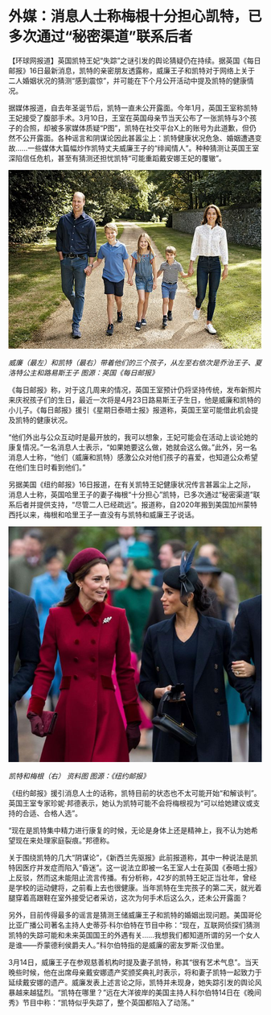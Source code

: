 # 外媒：消息人士称梅根十分担心凯特，已多次通过“秘密渠道”联系后者

【环球网报道】英国凯特王妃“失踪”之谜引发的舆论猜疑仍在持续。据英国《每日邮报》16日最新消息，凯特的亲密朋友透露称，威廉王子和凯特对于网络上关于二人婚姻状况的猜测“感到震惊”，并可能在下个月公开活动中提及凯特的健康情况。

据媒体报道，自去年圣诞节后，凯特一直未公开露面。今年1月，英国王室称凯特王妃接受了腹部手术。3月10日，王室在英国母亲节当天公布了一张凯特与3个孩子的合照，却被多家媒体质疑“P图”，凯特在社交平台X上的账号为此道歉，但仍然不公开露面。各种谣言和阴谋论因此甚嚣尘上：凯特健康状况危急、婚姻遭遇变故……一些媒体大篇幅炒作凯特丈夫威廉王子的“绯闻情人”。种种猜测让英国王室深陷信任危机，甚至有猜测还担忧凯特“可能重蹈戴安娜王妃的覆辙”。

![44fd64298e33f1a1a0a9efebfeb9a284.jpg](https://raw.githubusercontent.com/qqhsx/qqnews_image/main/2024/03/17/外媒：消息人士称梅根十分担心凯特，已多次通过“秘密渠道”联系后者/44fd64298e33f1a1a0a9efebfeb9a284.jpg)

_威廉（最左）和凯特（最右）带着他们的三个孩子，从左至右依次是乔治王子、夏洛特公主和路易斯王子 图源：英国《每日邮报》_

《每日邮报》称，对于这几周来的情况，英国王室预计仍将坚持传统，发布新照片来庆祝孩子们的生日，最近一次将是4月23日路易斯王子生日，他是威廉和凯特的小儿子。《每日邮报》援引《星期日泰晤士报》报道称，英国王室可能借此机会提及凯特的健康状况。

“他们外出与公众互动时是最开放的，我可以想象，王妃可能会在活动上谈论她的康复情况。”一名消息人士表示，“如果她要这么做，她就会这么做。”此外，另一名消息人士称，“他们（威廉和凯特）感激公众对他们孩子的喜爱，也知道公众希望在他们生日时看到他们。”

另据美国《纽约邮报》16日报道，在有关凯特王妃健康状况传言甚嚣尘上之际，消息人士称，英国哈里王子的妻子梅根“十分担心”凯特，已多次通过“秘密渠道”联系后者并提供支持，“尽管二人已经疏远”。报道称，自2020年搬到美国加州蒙特西托以来，梅根和哈里王子一直没有与凯特和威廉王子说话。

![3baead875b2013fdfa3616ffa9d7dd9e.jpg](https://raw.githubusercontent.com/qqhsx/qqnews_image/main/2024/03/17/外媒：消息人士称梅根十分担心凯特，已多次通过“秘密渠道”联系后者/3baead875b2013fdfa3616ffa9d7dd9e.jpg)

_凯特和梅根（右） 资料图 图源：《纽约邮报》_

《纽约邮报》援引消息人士的话称，凯特目前的状态也不太可能开始“和解谈判”。英国王室专家珍妮·邦德表示，她认为凯特可能不会将梅根视为“可以给她建议或支持的合适、合格人选”。

“现在是凯特集中精力进行康复的时候，无论是身体上还是精神上，我不认为她希望现在来处理家庭裂痕。”邦德称。

关于围绕凯特的几大“阴谋论”，《新西兰先驱报》此前报道称，其中一种说法是凯特因医疗并发症而陷入“昏迷”。这一说法立即被一名王室人士在英国《泰晤士报》上反驳，然而这未能阻止流言传播。有分析称，42岁的凯特王妃正当壮年，曾经是学校的运动健将，之前看上去也很健康。当年凯特在生完孩子的第二天，就光着腿穿着高跟鞋在室外接受记者采访，这次为何手术后这么久，还未公开露面？

另外，目前传得最多的谣言是猜测王储威廉王子和凯特的婚姻出现问题。美国哥伦比亚广播公司著名主持人史蒂芬·科尔伯特在节目中称：“现在，互联网侦探们猜测凯特的失踪可能和未来英国国王的外遇有关……我想我们都知道所谓的另一个女人是谁——乔蒙德利侯爵夫人。”科尔伯特指的是威廉的密友罗斯·汉伯里。

3月14日，威廉王子在参观慈善机构时提及妻子凯特，称其“很有艺术气息”。当天晚些时候，他在出席母亲戴安娜遗产奖颁奖典礼时表示，将和妻子凯特一起致力于延续戴安娜的遗产。威廉发表上述言论之际，凯特并未现身，她失踪引发的舆论风暴越来越猛烈。“凯特在哪里？”远在大洋彼岸的美国主持人科尔伯特14日在《晚间秀》节目中称：“凯特似乎失踪了，整个英国都陷入了动荡。”

